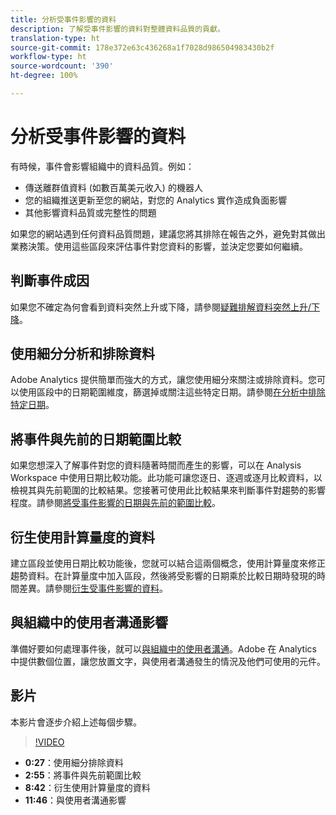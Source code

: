 ```yaml
---
title: 分析受事件影響的資料
description: 了解受事件影響的資料對整體資料品質的貢獻。
translation-type: ht
source-git-commit: 178e372e63c436268a1f7028d986504983430b2f
workflow-type: ht
source-wordcount: '390'
ht-degree: 100%

---
```



# 分析受事件影響的資料

有時候，事件會影響組織中的資料品質。例如：

* 傳送離群值資料 (如數百萬美元收入) 的機器人
* 您的組織推送更新至您的網站，對您的 Analytics 實作造成負面影響
* 其他影響資料品質或完整性的問題

如果您的網站遇到任何資料品質問題，建議您將其排除在報告之外，避免對其做出業務決策。使用這些區段來評估事件對您資料的影響，並決定您要如何繼續。

## 判斷事件成因

如果您不確定為何會看到資料突然上升或下降，請參閱[疑難排解資料突然上升/下降](spikes-drops.md)。

## 使用細分分析和排除資料

Adobe Analytics 提供簡單而強大的方式，讓您使用細分來關注或排除資料。您可以使用區段中的日期範圍維度，篩選掉或關注這些特定日期。請參閱[在分析中排除特定日期](segments.md)。

## 將事件與先前的日期範圍比較

如果您想深入了解事件對您的資料隨著時間而產生的影響，可以在 Analysis Workspace 中使用日期比較功能。此功能可讓您逐日、逐週或逐月比較資料，以檢視其與先前範圍的比較結果。您接著可使用此比較結果來判斷事件對趨勢的影響程度。請參閱[將受事件影響的日期與先前的範圍比較](compare-dates.md)。

## 衍生使用計算量度的資料

建立區段並使用日期比較功能後，您就可以結合這兩個概念，使用計算量度來修正趨勢資料。在計算量度中加入區段，然後將受影響的日期乘於比較日期時發現的時間差異。請參閱[衍生受事件影響的資料](calcmetrics.md)。

## 與組織中的使用者溝通影響

準備好要如何處理事件後，就可以[與組織中的使用者溝通](communicate.md)。Adobe 在 Analytics 中提供數個位置，讓您放置文字，與使用者溝通發生的情況及他們可使用的元件。

## 影片

本影片會逐步介紹上述每個步驟。

>[!VIDEO](https://video.tv.adobe.com/v/33316?quality=12&captions=chi_hant)

* **0:27**：使用細分排除資料
* **2:55**：將事件與先前範圍比較
* **8:42**：衍生使用計算量度的資料
* **11:46**：與使用者溝通影響
